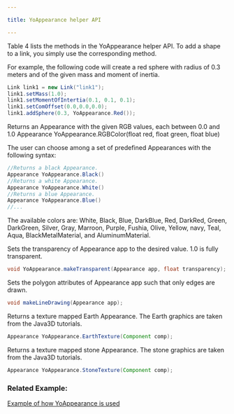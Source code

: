 ```yaml
---

title: YoAppearance helper API

---
```


Table 4 lists the methods in the YoAppearance helper API. To add a shape to a link, you simply use the corresponding method. 

For example, the following code will create a red sphere with radius of 0.3 meters and of the given mass and moment of inertia.

```java
Link link1 = new Link("link1");
link1.setMass(1.0);
link1.setMomentOfIntertia(0.1, 0.1, 0.1);
link1.setComOffset(0.0,0.0,0.0);
link1.addSphere(0.3, YoAppearance.Red());
```


Returns an Appearance with the given RGB values, each between 0.0 and 1.0
Appearance YoAppearance.RGBColor(float red, float green, float blue)

The user can choose among a set of predefined Appearances with the following syntax: 
```java
//Returns a black Appearance.
Appearance YoAppearance.Black()
//Returns a white Appearance.
Appearance YoAppearance.White()
//Returns a blue Appearance.
Appearance YoAppearance.Blue()
//...
```

The available colors are: White, Black, Blue, DarkBlue, Red, DarkRed, Green, DarkGreen, Silver, Gray, Marroon, Purple, Fushia, Olive, Yellow, navy, Teal, Aqua, BlackMetalMaterial, and AluminumMaterial.      

Sets the transparency of Appearance app to the desired value. 1.0 is fully transparent.
```java
void YoAppearance.makeTransparent(Appearance app, float transparency);
```

Sets the polygon attributes of Appearance app such that only edges are drawn.
```java
void makeLineDrawing(Appearance app);
```

Returns a texture mapped Earth Appearance. The Earth graphics are taken from the Java3D tutorials.
```java
Appearance YoAppearance.EarthTexture(Component comp);
```

Returns a texture mapped stone Appearance. The stone graphics are taken from the Java3D tutorials.
```java
Appearance YoAppearance.StoneTexture(Component comp);
```

### Related Example:

[Example of how YoAppearance is used](01-creating-links)